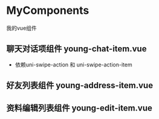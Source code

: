 # MyComponents

我的vue组件

## 聊天对话项组件 young-chat-item.vue
- 依赖uni-swipe-action 和 uni-swipe-action-item

## 好友列表组件 young-address-item.vue

## 资料编辑列表组件 young-edit-item.vue
